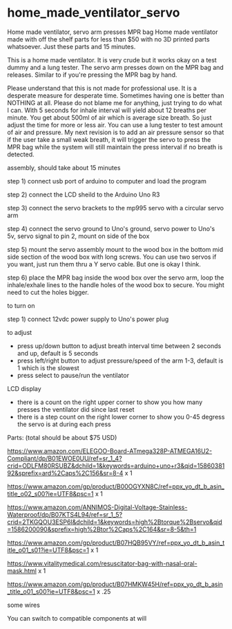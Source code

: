 # home_made_ventilator_servo
Home made ventilator, servo arm presses MPR bag
Home made ventilator made with off the shelf parts for less than $50 with no 3D printed parts whatsoever. Just these parts and 15 minutes.


This is a home made ventilator. It is very crude but it works okay on a test dummy and a lung tester.  The servo arm presses down on
the MPR bag and releases.  Similar to if you're pressing the MPR bag by hand.


Please understand that this is not made for professional use. It is a desperate measure for desperate time. Sometimes having one is better than NOTHING at all. Please do not blame me for anything, just trying to do what I can. With 5 seconds for inhale interval will
yield about 12 breaths per minute.  You get about 500ml of air which is average size breath. So just adjust the time for more or less air. You can use a lung tester to test amount of air and pressure.  My next revision is to add an air pressure sensor so that if the user take a small weak breath, it will trigger the servo to press the MPR bag while the system will still maintain the press interval if no breath is detected.

assembly, should take about 15 minutes

step 1) connect usb port of arduino to computer and load the program

step 2) connect the LCD sheild to the Arduino Uno R3

step 3) connect the servo brackets to the mp995 servo with a circular servo arm

step 4) connect the servo ground to Uno's ground, servo power to Uno's 5v, servo signal to pin 2, mount on side of the box

step 5) mount the servo assembly mount to the wood box in the bottom mid side section of the wood box with long screws. You can use two servos if you want, just run them thru a Y servo cable.  But one is okay I think.

step 6) place the MPR bag inside the wood box over the servo arm, loop the inhale/exhale lines to the handle holes of the wood box to secure.  You might need to cut the holes bigger.


to turn on 

step 1) connect 12vdc power supply to Uno's power plug

to adjust

* press up/down button to adjust breath interval time between 2 seconds and up, default is 5 seconds
* press left/right button to adjust pressure/speed of the arm 1-3, default is 1 which is the slowest
* press select to pause/run the ventilator

LCD display
* there is a count on the right upper corner to show you how many presses the ventilator did since last reset
* there is a step count on the right lower corner to show you 0-45 degress the servo is at during each press

Parts: (total should be about $75 USD)

https://www.amazon.com/ELEGOO-Board-ATmega328P-ATMEGA16U2-Compliant/dp/B01EWOE0UU/ref=sr_1_4?crid=ODLFM80RSUBZ&dchild=1&keywords=arduino+uno+r3&qid=1586038192&sprefix=ard%2Caps%2C156&sr=8-4 x 1

https://www.amazon.com/gp/product/B00OGYXN8C/ref=ppx_yo_dt_b_asin_title_o02_s00?ie=UTF8&psc=1 x 1

https://www.amazon.com/ANNIMOS-Digital-Voltage-Stainless-Waterproof/dp/B07KTS4L94/ref=sr_1_5?crid=2TKGQOU3ESP6I&dchild=1&keywords=high%2Btorque%2Bservo&qid=1586200090&sprefix=high%2Btor%2Caps%2C164&sr=8-5&th=1

https://www.amazon.com/gp/product/B07HQB95VY/ref=ppx_yo_dt_b_asin_title_o01_s01?ie=UTF8&psc=1 x 1

https://www.vitalitymedical.com/resuscitator-bag-with-nasal-oral-mask.html x 1

https://www.amazon.com/gp/product/B07HMKW45H/ref=ppx_yo_dt_b_asin_title_o01_s00?ie=UTF8&psc=1 x .25

some wires


You can switch to compatible components at will

